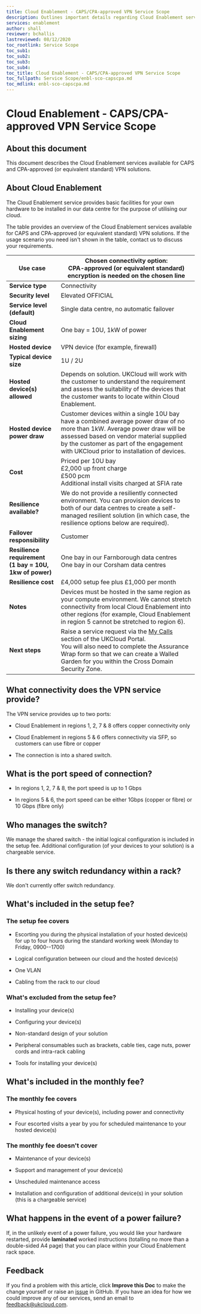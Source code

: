 ```yaml
---
title: Cloud Enablement - CAPS/CPA-approved VPN Service Scope
description: Outlines important details regarding Cloud Enablement services available for CAPS and CPA-approved (or equivalent standard) VPN solutions.
services: enablement
author: shall
reviewer: bchallis
lastreviewed: 08/12/2020
toc_rootlink: Service Scope
toc_sub1: 
toc_sub2:
toc_sub3:
toc_sub4:
toc_title: Cloud Enablement - CAPS/CPA-approved VPN Service Scope
toc_fullpath: Service Scope/enbl-sco-capscpa.md
toc_mdlink: enbl-sco-capscpa.md
---
```


# Cloud Enablement - CAPS/CPA-approved VPN Service Scope

## About this document

This document describes the Cloud Enablement services available for CAPS and CPA-approved (or equivalent standard) VPN solutions.

## About Cloud Enablement

The Cloud Enablement service provides basic facilities for your own hardware to be installed in our data centre for the purpose of utilising our cloud.

The table provides an overview of the Cloud Enablement services available for CAPS and CPA-approved (or equivalent standard) VPN solutions. If the usage scenario you need isn't shown in the table, contact us to discuss your requirements.

Use case | Chosen connectivity option:<br>CPA-approved (or equivalent standard) encryption is needed on the chosen line
-------------|---------------------------------------
**Service type** | Connectivity
**Security level** | Elevated OFFICIAL
**Service level (default)** | Single data centre, no automatic failover
**Cloud Enablement sizing** | One bay = 10U, 1kW of power
**Hosted device** | VPN device (for example, firewall)
**Typical device size** | 1U / 2U
**Hosted device(s) allowed** | Depends on solution. UKCloud will work with the customer to understand the requirement and assess the suitability of the devices that the customer wants to locate within Cloud Enablement.
**Hosted device power draw** | Customer devices within a single 10U bay have a combined average power draw of no more than 1kW. Average power draw will be assessed based on vendor material supplied by the customer as part of the engagement with UKCloud prior to installation of devices.
**Cost** | Priced per 10U bay<br>£2,000 up front charge<br>£500 pcm<br>Additional install visits charged at SFIA rate
**Resilience available?** | We do not provide a resiliently connected environment. You can provision devices to both of our data centres to create a self-managed resilient solution (in which case, the resilience options below are required).
**Failover responsibility** | Customer
**Resilience requirement<br>(1 bay = 10U, 1kw of power)**| One bay in our Farnborough data centres<br>One bay in our Corsham data centres
**Resilience cost** | £4,000 setup fee plus £1,000 per month
**Notes** | Devices must be hosted in the same region as your compute environment. We cannot stretch connectivity from local Cloud Enablement into other regions (for example, Cloud Enablement in region 5 cannot be stretched to region 6).
**Next steps** | Raise a service request via the [My Calls](https://portal.skyscapecloud.com/support/ivanti) section of the UKCloud Portal.<br>You will also need to complete the Assurance Wrap form so that we can create a Walled Garden for you within the Cross Domain Security Zone.

## What connectivity does the VPN service provide?

The VPN service provides up to two ports:

- Cloud Enablement in regions 1, 2, 7 & 8 offers copper connectivity only

- Cloud Enablement in regions 5 & 6 offers connectivity via SFP, so customers can use fibre or copper

- The connection is into a shared switch.

## What is the port speed of connection?

- In regions 1, 2, 7 & 8, the port speed is up to 1 Gbps

- In regions 5 & 6, the port speed can be either 1Gbps (copper or fibre) or 10 Gbps (fibre only)

## Who manages the switch?

We manage the shared switch - the initial logical configuration is included in the setup fee. Additional configuration (of your devices to your solution) is a chargeable service.

## Is there any switch redundancy within a rack?

We don't currently offer switch redundancy.

## What's included in the setup fee?

### The setup fee covers

- Escorting you during the physical installation of your hosted device(s) for up to four hours during the standard working week (Monday to Friday, 0900--1700)

- Logical configuration between our cloud and the hosted device(s)

- One VLAN

- Cabling from the rack to our cloud

### What's excluded from the setup fee?

- Installing your device(s)

- Configuring your device(s)

- Non-standard design of your solution

- Peripheral consumables such as brackets, cable ties, cage nuts, power cords and intra-rack cabling

- Tools for installing your device(s)

## What's included in the monthly fee?

### The monthly fee covers

- Physical hosting of your device(s), including power and connectivity

- Four escorted visits a year by you for scheduled maintenance to your hosted device(s)

### The monthly fee doesn't cover

- Maintenance of your device(s)

- Support and management of your device(s)

- Unscheduled maintenance access

- Installation and configuration of additional device(s) in your solution (this is a chargeable service)

## What happens in the event of a power failure?

If, in the unlikely event of a power failure, you would like your hardware restarted, provide **laminated** worked instructions (totalling no more than a double-sided A4 page) that you can place within your Cloud Enablement rack space.

## Feedback

If you find a problem with this article, click **Improve this Doc** to make the change yourself or raise an [issue](https://github.com/UKCloud/documentation/issues) in GitHub. If you have an idea for how we could improve any of our services, send an email to <feedback@ukcloud.com>.
